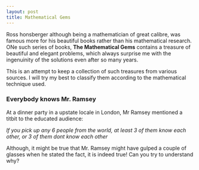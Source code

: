 ```yaml
---
layout: post
title: Mathematical Gems 
---
```


Ross honsberger although being a mathematician of great calibre, was famous more for his beautiful books rather than his mathematical research. ONe such series of books, **The Mathematical Gems** contains a treasure of beautiful and elegant problems, which always surprise me with the ingenuinity of the solutions even after so many years.

This is an attempt to keep a collection of such treasures from various sources. I will try my best to classify them according to the mathematical technique used. 

### Everybody knows Mr. Ramsey

At a dinner party in a upstate locale in London, Mr Ramsey mentioned a titbit to the educated audience:

*If you pick up any 6 people from the world, 
at least 3 of them know each other, or 3 of them dont know each other*

Although, it might be true that Mr. Ramsey might have gulped a couple of glasses when he stated the fact,
it is indeed true! Can you try to understand why?

